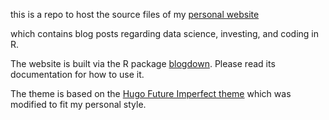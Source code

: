 this is a repo to host the source files of my [personal website](http://www.zacgarland.com)

which contains blog posts regarding data science, investing, and coding in R. 

The website is built via the R package [blogdown](https://github.com/rstudio/blogdown). Please read its documentation for how to use it. 

The theme is based on the [Hugo Future Imperfect theme](https://themes.gohugo.io/future-imperfect/) which was modified to fit my personal style. 
